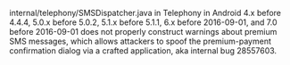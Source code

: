 internal/telephony/SMSDispatcher.java in Telephony in Android 4.x before 4.4.4, 5.0.x before 5.0.2, 5.1.x before 5.1.1, 6.x before 2016-09-01, and 7.0 before 2016-09-01 does not properly construct warnings about premium SMS messages, which allows attackers to spoof the premium-payment confirmation dialog via a crafted application, aka internal bug 28557603.